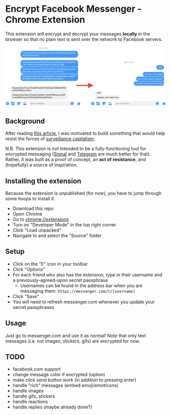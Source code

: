 # Encrypt Facebook Messenger - Chrome Extension
This extension will encrypt and decrypt your messages **locally** in the browser so that no plain text is sent over the network to Facebook servers.

![example](./encrypt-example.png)

## Background
After reading [this article](https://www.nytimes.com/2020/01/24/opinion/sunday/surveillance-capitalism.html), I was motivated to build something
that would help resist the forces of [surveillance capitalism](https://en.wikipedia.org/wiki/Surveillance_capitalism).

N.B. This extension is *not* intended to be a fully-functioning tool for encrypted messaging ([Signal](https://signal.org/) and [Telegram](https://telegram.org/) are much better for that). Rather, it was built as a proof of concept, an **act of resistance**, and (hopefully) a source of inspiration.

## Installing the extension
Because the extension is unpublished (for now), you have to jump through some hoops to install it.
- Download this repo
- Open Chrome
- Go to [chrome://extensions](chrome://extensions)
- Turn on "Developer Mode" in the top right corner
- Click "Load unpacked"
- Navigate to and select the "Source" folder

## Setup
- Click on the "E" icon in your toolbar
- Click "Options"
- For each friend who also has the extension, type in their username and a previously-agreed-upon secret passphrase
    - Usernames can be found in the address bar when you are messaging them: `https://messenger.com/t/[username]`
- Click "Save"
- You will need to refresh messenger.com whenever you update your secret passphrases

## Usage
Just go to messenger.com and use it as normal! Note that only text messages (i.e. not images, stickers, gifs) are encrypted for now.

## TODO
- facebook.com support
- change message color if encrypted (option)
- make click send button work (in addition to pressing enter)
- handle "rich" messages (embed emoji/emoticons)
- handle images
- handle gifs, stickers
- handle reactions
- handle replies (maybe already done?)